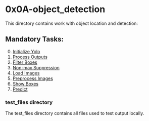 # 0x0A-object_detection
This directory contains work with object location and detection:

## Mandatory Tasks:
0. [Initialize Yolo](/supervised_learning/0x0A-object_detection/0-yolo.py)
1. [Process Outputs](/supervised_learning/0x0A-object_detection/1-yolo.py)
2. [Filter Boxes](/supervised_learning/0x0A-object_detection/2-yolo.py)
3. [Non-max Suppression](/supervised_learning/0x0A-object_detection/3-yolo.py)
4. [Load Images](/supervised_learning/0x0A-object_detection/4-yolo.py)
5. [Preprocess Images](/supervised_learning/0x0A-object_detection/5-yolo.py)
6. [Show Boxes](/supervised_learning/0x0A-object_detection/6-yolo.py)
7. [Predict](/supervised_learning/0x0A-object_detection/7-yolo.py)

### test_files directory
The test_files directory contains all files used to test output locally.

